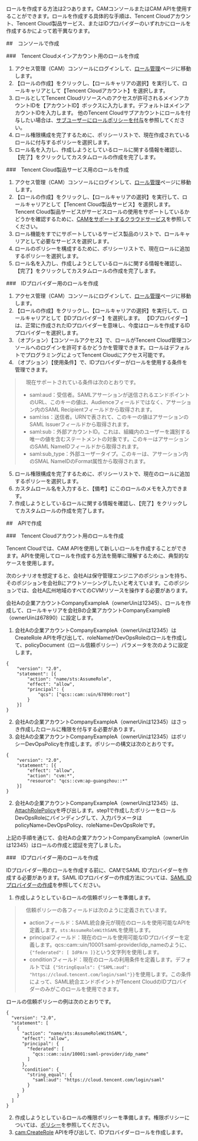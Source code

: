 ロールを作成する方法は2つあります。CAMコンソールまたはCAM APIを使用することができます。ロールを作成する具体的な手順は、Tencent Cloudアカウント、Tencent Cloud製品サービス、またはIDプロバイダーのいずれかにロールを作成するかによって若干異なります。

##　コンソールで作成

###　Tencent Cloudメインアカウント用のロールを作成
1. アクセス管理（CAM）コンソールにログインして、[ロール管理](https://console.cloud.tencent.com/cam/role)ページに移動します。
2. 【ロールの作成】をクリックし、【ロールキャリアの選択】を実行して、ロールキャリアとして【Tencent Cloudアカウント】を選択します。
3. ロールとしてTencent Cloudリソースへのアクセスが許可されるメインアカウントIDを【アカウントID】ボックスに入力します。デフォルトはメインアカウントIDを入力します。
他のTencent Cloudサブアカウントにロールを付与したい場合は、[サブユーザーにロールポリシーを付与](https://intl.cloud.tencent.com/document/product/598/19422)を参照してください。
4. ロール権限構成を完了するために、ポリシーリストで、現在作成されているロールに付与するポリシーを選択します。
5. ロール名を入力し、作成しようとしているロールに関する情報を確認し、【完了】をクリックしてカスタムロールの作成を完了します。

###　Tencent Cloud製品サービス用のロールを作成
1. アクセス管理（CAM）コンソールにログインして、[ロール管理](https://console.cloud.tencent.com/cam/role)ページに移動します。
2. 【ロールの作成】をクリックし、【ロールキャリアの選択】を実行して、ロールキャリアとして【Tencent Cloud製品サービス】を選択します。
Tencent Cloud製品サービスがサービスロールの使用をサポートしているかどうかを確認するために、[CAMをサポートするクラウドサービス](https://intl.cloud.tencent.com/document/product/598/10588)を参照してください。
3. ロール機能をすでにサポートしているサービス製品のリストで、ロールキャリアとして必要なサービスを選択します。
4. ロールのポリシーを構成するために、ポリシーリストで、現在ロールに追加するポリシーを選択します。
5. ロール名を入力し、作成しようとしているロールに関する情報を確認し、【完了】をクリックしてカスタムロールの作成を完了します。

###　IDプロバイダー用のロールを作成
1. アクセス管理（CAM）コンソールにログインして、[ロール管理](https://console.cloud.tencent.com/cam/role)ページに移動します。
2. 【ロールの作成】をクリックし、【ロールキャリアの選択】を実行して、ロールキャリアとして【IDプロバイダー】を選択します。
【IDプロバイダー】は、正常に作成されたIDプロバイダーを意味し、今度はロールを作成するIDプロバイダーを選択します。
3. （オプション）【コンソールアクセス】で、ロールがTencent Cloud管理コンソールへのログインを許可するかどうかを管理できます。ロールはデフォルトでプログラミングによってTencent Cloudにアクセス可能です。
4.	（オプション）【使用条件】で、IDプロバイダーがロールを使用する条件を管理できます。
>　現在サポートされている条件は次のとおりです。
>  - saml:aud：受信者。SAMLアサーションが送信されるエンドポイントのURL、このキーの値は、Audienceフィールドではなく、アサーション内のSAML Recipientフィールドから取得されます。
>  - saml:iss：送信者。URNで表されて、このキーの値はアサーションのSAML Issuerフィールドから取得されます。
>  - saml:sub：外部アカウントID。これは、組織内のユーザーを識別する唯一の値を含むステートメントの対象です。このキーはアサーションのSAML NameIDフィールドから取得されます。
>  - saml:sub_type：外部ユーザータイプ。このキーは、アサーション内のSMAL NameIDのFormat属性から取得されます。
5.	ロール権限構成を完了するために、ポリシーリストで、現在のロールに追加するポリシーを選択します。
6.	カスタムロール名を入力すると、【備考】にこのロールのメモを入力できます。
7.	作成しようとしているロールに関する情報を確認し、【完了】をクリックしてカスタムロールの作成を完了します。

##　APIで作成

###　Tencent Cloudアカウント用のロールを作成

Tencent Cloudでは、CAM APIを使用して新しいロールを作成することができます。APIを使用してロールを作成する方法を簡単に理解するために、典型的なケースを使用します。

次のシナリオを想定すると、会社Aは保守管理エンジニアのポジションを持ち、そのポジションを会社Bにアウトソーシングしたいと考えています。このポジションでは、会社A広州地域のすべてのCVMリソースを操作する必要があります。

会社Aの企業アカウントCompanyExampleA（ownerUinは12345）、ロールを作成して、ロールキャリアを会社Bの企業アカウントCompanyExampleB（ownerUinは67890）に設定します。

1. 会社Aの企業アカウントCompanyExampleA（ownerUinは12345）はCreateRole APIを呼び出して、roleNameがDevOpsRoleのロールを作成して、policyDocument（ロール信頼ポリシー）パラメータを次のように設定します。
```
{
	"version": "2.0",
	"statement": [{
		"action": "name/sts:AssumeRole",
		"effect": "allow",
		"principal": {
			"qcs": ["qcs::cam::uin/67890:root"]
		}
	}]
}
```

2. 会社Aの企業アカウントCompanyExampleA（ownerUinは12345）はさっき作成したロールに権限を付与する必要があります。
 1. 会社Aの企業アカウントCompanyExampleA（ownerUinは12345）はポリシーDevOpsPolicyを作成します。ポリシーの構文は次のとおりです。
```
{
	"version": "2.0",
	"statement": [{
		"effect": "allow",
		"action": "cvm:*",
		"resource": "qcs::cvm:ap-guangzhou::*"
	}]
}
```
 2. 会社Aの企業アカウントCompanyExampleA（ownerUinは12345）は、[AttachRolePolicy](https://intl.cloud.tencent.com/document/product/598/13889)を呼び出します。step1で作成したポリシーをロールDevOpsRoleにバインディングして、入力パラメータはpolicyName=DevOpsPolicy、roleName=DevOpsRoleです。

上記の手順を通じて、会社Aの企業アカウントCompanyExampleA（ownerUinは12345）はロールの作成と認証を完了しました。

###　IDプロバイダー用のロールを作成

IDプロバイダー用のロールを作成する前に、CAMでSAML IDプロバイダーを作成する必要があります。SAML IDプロバイダーの作成方法については、[SAML IDプロバイダーの作成]()を参照してください。

1. 作成しようとしているロールの信頼ポリシーを準備します。
>　信頼ポリシーの各フィールドは次のように定義されています。
>  - actionフィールド：SAML統合身元が現在のロールを使用可能なAPIを定義します。`sts:AssumeRoleWithSAML`を使用します。
>  - principalフィールド：現在のロールを使用可能なIDプロバイダーを定義します。qcs::cam::uin/10001:saml-provider/idp_nameのように、`{"federated": [ IdPArn ]}`という文字列を使用します。
>  - conditionフィールド：現在のロールの利用条件を定義します。デフォルトでは` {"StringEquals": {"SAML:aud": "https://cloud.tencent.com/login/saml"}}`を使用します。この条件によって、SAML統合エンドポイントがTencent CloudのIDプロバイダーのみがこのロールを使用できます。

 ロールの信頼ポリシーの例は次のとおりです。
```
{
  "version": "2.0",
  "statement": [
    {
      "action": "name/sts:AssumeRoleWithSAML",
      "effect": "allow",
      "principal": {
        "federated": [
          "qcs::cam::uin/10001:saml-provider/idp_name"
        ]
      },
      "condition": {
        "string_equal": {
          "saml:aud": "https://cloud.tencent.com/login/saml"
        }
      }
    }
  ]
}
```

2.	作成しようとしているロールの権限ポリシーを準備します。権限ポリシーについては、[ポリシー](https://intl.cloud.tencent.com/document/product/598/10601)を参照してください。
3.	 [cam:CreateRole](https://cloud.tencent.com/document/api/598/13886) APIを呼び出して、IDプロバイダーロールを作成します。





